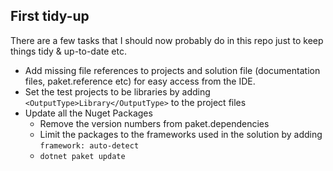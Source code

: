 ## First tidy-up

There are a few tasks that I should now probably do in this repo just to keep things tidy & up-to-date etc.

* Add missing file references to projects and solution file (documentation files, paket.reference etc) for easy access from the IDE.
* Set the test projects to be libraries by adding `<OutputType>Library</OutputType>` to the project files
* Update all the Nuget Packages
  * Remove the version numbers from paket.dependencies
  * Limit the packages to the frameworks used in the solution by adding `framework: auto-detect`
  * `dotnet paket update`